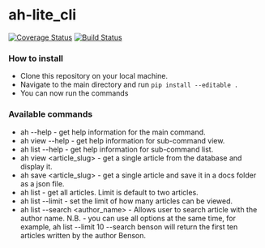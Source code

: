# ah-lite_cli
[![Coverage Status](https://coveralls.io/repos/github/justMuriithi/ah-lite_cli/badge.svg?branch=develop)](https://coveralls.io/github/justMuriithi/ah-lite_cli?branch=develop)
[![Build Status](https://travis-ci.com/justMuriithi/ah-lite_cli.svg?branch=develop)](https://travis-ci.com/justMuriithi/ah-lite_cli)
### How to install
- Clone this repository on your local machine.
- Navigate to the main directory and run `pip install --editable .`
- You can now run the commands
### Available commands
- ah --help - get help information for the main command.
- ah view --help - get help information for sub-command view.
- ah list --help - get help information for sub-command list.
- ah view <article_slug> - get a single article from the database and display it.
- ah save <article_slug> - get a single article and save it in a docs folder as a json file.
- ah list - get all articles. Limit is default to two articles.
- ah list --limit <str> - set the limit of how many articles can be viewed.
- ah list --search <author_name> - Allows user to search article with the author name.
N.B. - you can use all options at the same time, for example, ah list --limit 10 --search benson will return the first ten articles written by the author Benson.
